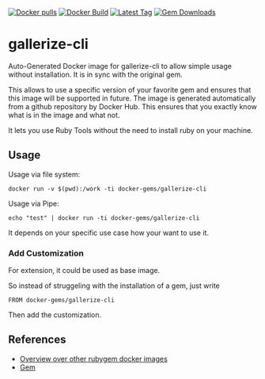 [![Docker pulls](https://img.shields.io/docker/pulls/rubygem/gallerize-cli.svg)](https://hub.docker.com/r/rubygem/gallerize-cli/)
[![Docker Build](https://img.shields.io/docker/automated/rubygem/gallerize-cli.svg)](https://hub.docker.com/r/rubygem/gallerize-cli/)
[![Latest Tag](https://img.shields.io/github/tag/docker-rubygem/gallerize-cli.svg)](https://hub.docker.com/r/rubygem/gallerize-cli/)
[![Gem Downloads](https://img.shields.io/gem/dt/gallerize-cli.svg)](https://rubygems.org/gems/gallerize-cli/)
# gallerize-cli

Auto-Generated Docker image for gallerize-cli to allow simple usage without installation.
It is in sync with the original gem.

This allows to use a specific version of your favorite gem and ensures that this image will be supported in future.
The image is generated automatically from a github repository by Docker Hub.
This ensures that you exactly know what is in the image and what not.

It lets you use Ruby Tools without the need to install ruby on your machine.

## Usage

Usage via file system:

`docker run -v $(pwd):/work -ti docker-gems/gallerize-cli`

Usage via Pipe:

`echo "test" | docker run -ti docker-gems/gallerize-cli`

It depends on your specific use case how your want to use it.

### Add Customization

For extension, it could be used as base image.

So instead of struggeling with the installation of a gem, just write

`FROM docker-gems/gallerize-cli`

Then add the customization.

## References

 - [Overview over other rubygem docker images](https://github.com/thinkbot/docker-rubygem)
 - [Gem](https://rubygems.org/gems/gallerize-cli/)
